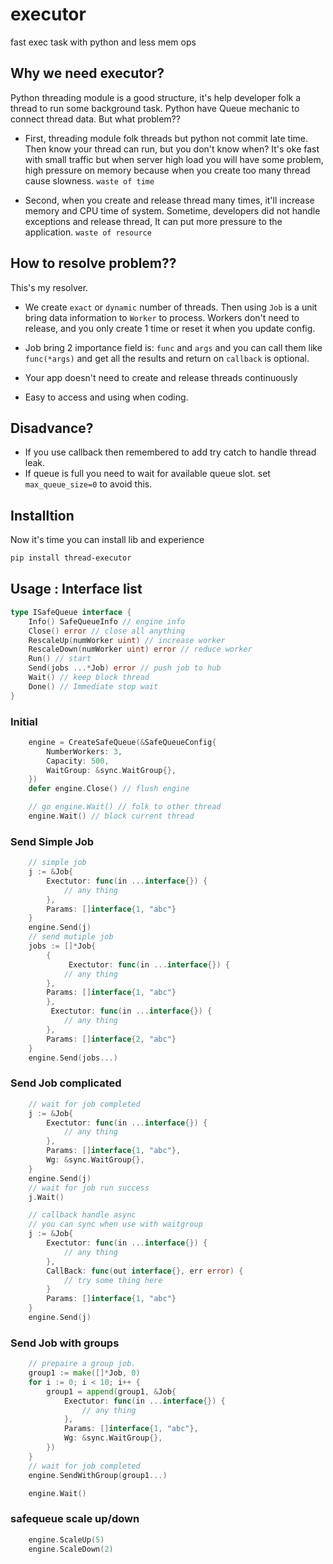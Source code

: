 # executor
fast exec task with python and less mem ops


## Why we need executor?

Python threading module is a good structure, it's help developer folk a thread to run some background task.
Python have Queue mechanic to connect thread data.
But what problem??

- First, threading module folk threads but python not commit late time. Then know your thread can run, but you don't know when? It's oke fast with small traffic but when server high load you will have some problem, high pressure on memory because when you create too many thread cause slowness. `waste of time`

- Second, when you create and release thread many times, it'll increase memory and CPU time of system. Sometime, developers did not handle exceptions and release thread, It can put more pressure to the application. `waste of resource`

## How to resolve problem??

This's my resolver.

- We create `exact` or `dynamic` number of threads. Then using `Job` is a unit bring data information to `Worker` to process. Workers don't need to release, and you only create 1 time or reset it when you update config.

- Job bring 2 importance field is: `func` and `args` and you can call them like `func(*args)` and get all the results and return on `callback` is optional.
- Your app doesn't need to create and release threads continuously
- Easy to access and using when coding.

## Disadvance?

- If you use callback then remembered to add try catch to handle thread leak.
- If queue is full you need to wait for available queue slot. set `max_queue_size=0` to avoid this.

## Installtion

Now it's time you can install lib and experience

```bash
pip install thread-executor
```

## Usage : Interface list
```go
type ISafeQueue interface {
	Info() SafeQueueInfo // engine info
	Close() error // close all anything
	RescaleUp(numWorker uint) // increase worker
	RescaleDown(numWorker uint) error // reduce worker
	Run() // start
	Send(jobs ...*Job) error // push job to hub
	Wait() // keep block thread
	Done() // Immediate stop wait
}
```

### Initial
```go
    engine = CreateSafeQueue(&SafeQueueConfig{
        NumberWorkers: 3,
        Capacity: 500,
        WaitGroup: &sync.WaitGroup{},
    })
    defer engine.Close() // flush engine

    // go engine.Wait() // folk to other thread
    engine.Wait() // block current thread
```
### Send Simple Job
```go
    // simple job
    j := &Job{
        Exectutor: func(in ...interface{}) {
            // any thing
        },
        Params: []interface{1, "abc"}
    }
    engine.Send(j)
    // send mutiple job
    jobs := []*Job{
        {
             Exectutor: func(in ...interface{}) {
            // any thing
        },
        Params: []interface{1, "abc"}
        },
         Exectutor: func(in ...interface{}) {
            // any thing
        },
        Params: []interface{2, "abc"}
    }
    engine.Send(jobs...)
```

### Send Job complicated
```go
    // wait for job completed
    j := &Job{
        Exectutor: func(in ...interface{}) {
            // any thing
        },
        Params: []interface{1, "abc"},
        Wg: &sync.WaitGroup{},
    }
    engine.Send(j)
    // wait for job run success
    j.Wait()

    // callback handle async
    // you can sync when use with waitgroup
    j := &Job{
        Exectutor: func(in ...interface{}) {
            // any thing
        },
        CallBack: func(out interface{}, err error) {
            // try some thing here
        }
        Params: []interface{1, "abc"}
    }
    engine.Send(j)
```


### Send Job with groups
```go
    // prepaire a group job.
	group1 := make([]*Job, 0)
	for i := 0; i < 10; i++ {
		group1 = append(group1, &Job{
            Exectutor: func(in ...interface{}) {
                // any thing
            },
            Params: []interface{1, "abc"},
            Wg: &sync.WaitGroup{},
        })
	}
    // wait for job completed
	engine.SendWithGroup(group1...)

    engine.Wait()
```

### safequeue scale up/down

```go
    engine.ScaleUp(5)
    engine.ScaleDown(2)
```
